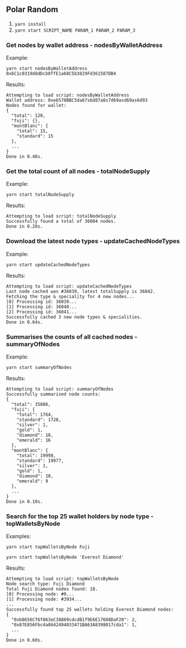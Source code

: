 ## Polar Random

1. `yarn install`
2. `yarn start SCRIPT_NAME PARAM_1 PARAM_2 PARAM_3`

### Get nodes by wallet address - nodesByWalletAddress

Example:

`yarn start nodesByWalletAddress 0x6C1c0319d8dDcb0ffE1a68C5b3829Fd361587DB4`

Results:

```
Attempting to load script: nodesByWalletAddress
Wallet address: 0xe6570BBC5da67s6d87a8s7d69asd69as6d93
Nodes found for wallet:
{                   
  "total": 120,     
  "fuji": {},       
  "montBlanc": {    
    "total": 15,    
    "standard": 15  
  },                
  ...
}
Done in 0.48s.
```

### Get the total count of all nodes - totalNodeSupply

Example:

`yarn start totalNodeSupply`

Results:

```
Attempting to load script: totalNodeSupply
Successfully found a total of 36004 nodes.
Done in 0.28s.
```

### Download the latest node types - updateCachedNodeTypes

Example:

`yarn start updateCachedNodeTypes`

Results:

```
Attempting to load script: updateCachedNodeTypes
Last node cached was #36039, latest totalSupply is 36042.
Fetching the type & speciality for 4 new nodes...
[0] Processing id: 36039...
[1] Processing id: 36040...
[2] Processing id: 36041...
Successfully cached 3 new node types & specialities.
Done in 0.64s.
```

### Summarises the counts of all cached nodes - summaryOfNodes

Example:

`yarn start summaryOfNodes`

Results:

```
Attempting to load script: summaryOfNodes
Successfully summarised node counts:
{
  "total": 35806,
  "fuji": {
    "total": 1764,
    "standard": 1728,
    "silver": 1,
    "gold": 1,
    "diamond": 18,
    "emerald": 16
  },
  "montBlanc": {
    "total": 19998,
    "standard": 19977,
    "silver": 1,
    "gold": 1,
    "diamond": 10,
    "emerald": 9
  },
  ...
}
Done in 0.10s.
```


### Search for the top 25 wallet holders by node type - topWalletsByNode

Examples:

`yarn start topWalletsByNode Fuji`

`yarn start topWalletsByNode 'Everest Diamond'`

Results:

```
Attempting to load script: topWalletsByNode
Node search type: Fuji Diamond
Total Fuji Diamond nodes found: 18.
[0] Processing node: #0...
[1] Processing node: #3934...
...
Successfully found top 25 wallets holding Everest Diamond nodes:
{
  "0xb8656Cf6f863eC38869cdcdB1f9E6E17608DaF20": 2,
  "0x87E856Fbc4a8642494033471BA63A8398017cda1": 1,
  ...
}
Done in 0.60s.
```
